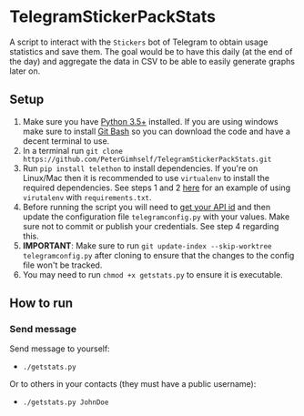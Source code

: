 # TelegramStickerPackStats

A script to interact with the `Stickers` bot of Telegram to obtain usage statistics and save them. The goal would be to have this daily (at the end of the day) and aggregate the data in CSV to be able to easily generate graphs later on.

## Setup

1. Make sure you have [Python 3.5+](https://www.python.org/downloads/) installed. If you are using windows make sure to install [Git Bash](https://git-scm.com/downloads) so you can download the code and have a decent terminal to use.
2. In a terminal run `git clone https://github.com/PeterGimhself/TelegramStickerPackStats.git`
2. Run `pip install telethon` to install dependencies. If you're on Linux/Mac then it is recommended to use `virtualenv` to install the required dependencies. See steps 1 and 2 [here](https://github.com/PeterGhimself/BranchListUpdater#linux) for an example of 
using `virutalenv` with `requirements.txt`.
3. Before running the script you will need to [get your API id](https://core.telegram.org/api/obtaining_api_id) and then update the configuration file `telegramconfig.py` with your values. Make sure not to commit or publish your credentials. See step 4 regarding 
this.
4. **IMPORTANT**: Make sure to run `git update-index --skip-worktree telegramconfig.py` after cloning to ensure that the changes to the config file won't be tracked.
5. You may need to run `chmod +x getstats.py` to ensure it is executable.

## How to run

### Send message

Send message to yourself:

- `./getstats.py`

Or to others in your contacts (they must have a public username):

- `./getstats.py JohnDoe`
